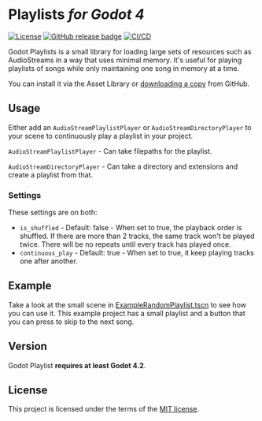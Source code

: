 # Playlists _for Godot 4_

[![License](https://img.shields.io/github/license/myyk/godot-playlists)](https://github.com/myyk/godot-playlists/blob/add-testing/LICENSE)
[![GitHub release badge](https://badgen.net/github/release/myyk/godot-playlists/stable)](https://github.com/myyk/godot-playlists/releases/latest)
[![CI/CD](https://github.com/myyk/godot-playlists/actions/workflows/ci.yml/badge.svg)](https://github.com/myyk/godot-playlists/actions/workflows/ci.yml)

Godot Playlists is a small library for loading large sets of resources such as AudioStreams in a way that uses minimal memory. It's useful for playing playlists of songs while only maintaining one song in memory at a time.

You can install it via the Asset Library or [downloading a copy](https://github.com/myyk/godot-playlists/archive/refs/heads/main.zip) from GitHub.

## Usage

Either add an `AudioStreamPlaylistPlayer` or `AudioStreamDirectoryPlayer` to your scene to continuously play a playlist in your project.

`AudioStreamPlaylistPlayer` - Can take filepaths for the playlist.

`AudioStreamDirectoryPlayer` - Can take a directory and extensions and create a playlist from that.

### Settings

These settings are on both:

- `is_shuffled` - Default: false - When set to true, the playback order is shuffled. If there are more than 2 tracks, the same track won't be played twice. There will be no repeats until every track has played once.
- `continuous_play` - Default: true - When set to true, it keep playing tracks one after another.

## Example

Take a look at the small scene in [ExampleRandomPlaylist.tscn](example/ExampleRandomPlaylist.tscn) to see how you can use it. This example project has a small playlist and a button that you can press to skip to the next song.

## Version

Godot Playlist **requires at least Godot 4.2**.

## License
This project is licensed under the terms of the [MIT license](https://github.com/myyk/godot-playlists/blob/main/LICENSE).
